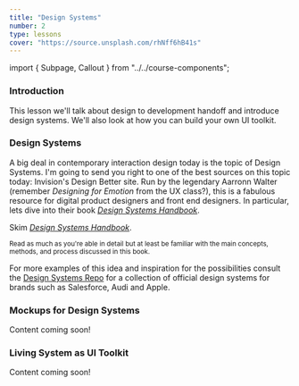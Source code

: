 ```yaml
---
title: "Design Systems"
number: 2
type: lessons
cover: "https://source.unsplash.com/rhNff6hB41s"
---
```

import { Subpage, Callout } from "../../course-components";

<Subpage slug="intro">

### Introduction

This lesson we'll talk about design to development handoff and introduce design systems. We'll also look at how you can build your own UI toolkit.

</Subpage>
<Subpage slug="design-systems">

### Design Systems

A big deal in contemporary interaction design today is the topic of Design Systems. I'm going to send you right to one of the best sources on this topic today: Invision's Design Better site. Run by the legendary Aarronn Walter (remember _Designing for Emotion_ from the UX class?), this is a fabulous resource for digital product designers and front end designers. In particular, lets dive into their book [_Design Systems Handbook_](https://www.designbetter.co/design-systems-handbook).

<Callout color="alternate" lead={true}>

Skim [_Design Systems Handbook_](https://www.designbetter.co/design-systems-handbook).

<small>Read as much as you're able in detail but at least be familiar with the main concepts, methods, and process discussed in this book.</small>

</Callout>

For more examples of this idea and inspiration for the possibilities consult the [Design Systems Repo](https://designsystemsrep) for a collection of official design systems for brands such as Salesforce, Audi and Apple.

</Subpage>
<Subpage slug="mockups">

### Mockups for Design Systems

Content coming soon!

</Subpage>
<Subpage slug="ui-toolkit">

### Living System as UI Toolkit

Content coming soon!

<!--
- https://www.catalog.style/
- Fabricator
-->

</Subpage>
